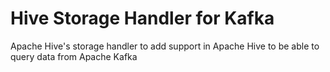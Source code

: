 # Hive Storage Handler for Kafka

Apache Hive's storage handler to add support in Apache Hive to be able to query data from Apache Kafka
